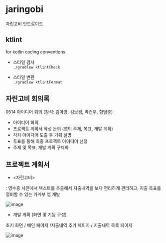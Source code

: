 # jaringobi
자린고비 안드로이드

## ktlint
for kotlin coding conventions
- 스타일 검사  
`` ./gradlew ktlintCheck ``
  
- 스타일 변환  
`` ./gradlew ktlintFormat ``

## 자린고비 회의록
0514 아이디어 회의 (참석: 김아영, 김보겸, 박건우, 함범준)

-  아이디어 회의
-  프로젝트 계획서 작성 논의 (앱의 주제, 목표, 계발 계획)
-  각자 아이디어 도출 후 기획 설명
-  투표를 통해 최종 프로젝트 아이디어 선정
-  주제 및 목표, 개발 계획 구체화

## 프로젝트 계획서

- <자린고비>
  
: 영수증 사진에서 텍스트를 추출해서 지출내역을 보다 편리하게 관리하고, 지출 목표를 정비할 수 있는 가계부 앱 개발

![image](https://github.com/jaringobi/jaringobi-app/assets/119282789/a74caf0a-ee04-4295-96bf-369b80fdd544)

- 개발 계획 (화면 및 기능 구성)

초기 화면 / 메인 페이지 /지출내역 추가 페이지 / 지출내역 목록 페이지

![image](https://github.com/jaringobi/jaringobi-app/assets/119282789/e6f1cc3d-5ab6-4d29-85e7-4ec5ed1f56db)

